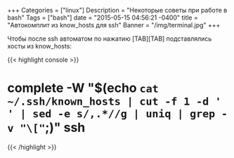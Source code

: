 +++
Categories = ["linux"]
Description = "Некоторые советы при работе в bash"
Tags = ["bash"]
date = "2015-05-15 04:56:21 -0400"
title = "Автокомплит из know_hosts для ssh"
Banner = "/img/terminal.jpg"
+++


Чтобы после ssh автоматом по нажатию [TAB][TAB] подставлялись хосты из know_hosts:
<!--more-->

{{< highlight console >}}
# complete -W "$(echo `cat ~/.ssh/known_hosts | cut -f 1 -d ' ' | sed -e s/,.*//g | uniq | grep -v "\["`;)" ssh
{{< /highlight >}}